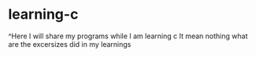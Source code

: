 # learning-c
^Here I will share my programs while I am learning c
It mean nothing what are the excersizes did in my learnings
